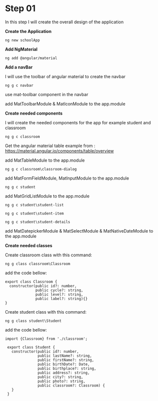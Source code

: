 # Step 01

In this step I will create the overall design of the application 

**Create the Application** 

`ng new schoolApp`


**Add NgMaterial**

`ng add @angular/material`


**Add a navBar**

I will use the toolbar of angular material to create the navbar

`ng g c navbar`

use mat-toolbar component in the navbar

add MatToolbarModule & MatIconModule to the app.module


**Create needed components**

I will create the needed components for the app for example student and classroom

`ng g c classroom`

Get the angular material table example from : https://material.angular.io/components/table/overview

add MatTableModule to the app.module

`ng g c classroom\classroom-dialog`

add MatFormFieldModule, MatInputModule to the app.module

`ng g c student`

add MatGridListModule to the app.module

`ng g c student\student-list`

`ng g c student\student-item`

`ng g c student\student-details`

add MatDatepickerModule & MatSelectModule & MatNativeDateModule to the app.module 

**Create needed classes**

Create classroom class with this command:

`ng g class classroom\Classroom`

add the code bellow:

```
export class Classroom {
  constructor(public id?: number,
              public cycle?: string,
              public level?: string,
              public label?: string){}
}
```


Create student class with this command:

`ng g class student\Student`

add the code bellow:
```
import {Classroom} from './classroom'; 
 
 export class Student {
   constructor(public id?: number,
               public lastName?: string,
               public firstName?: string,
               public birthDate?: Date,
               public birthplace?: string,
               public address?: string,
               public city?: string,
               public photo?: string,
               public classroom?: Classroom) {
   }
 }
```


